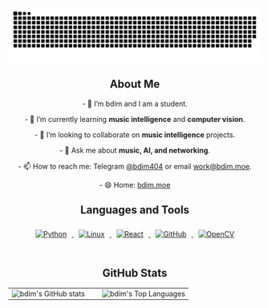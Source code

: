 <div align="center">
  <picture>
    <source media="(prefers-color-scheme: dark)" srcset="https://raw.githubusercontent.com/bdim404/bdim404/output/github-contribution-grid-snake-dark.svg">
    <source media="(prefers-color-scheme: light)" srcset="https://raw.githubusercontent.com/bdim404/bdim404/output/github-contribution-grid-snake.svg">
    <img alt="github contribution grid snake animation" src="https://raw.githubusercontent.com/bdim404/bdim404/output/github-contribution-grid-snake.svg">
  </picture>
</div>

<div align="center">
  <h2>About Me</h2>
  <p>- 🔭 I’m bdim and I am a student.</p>
  <p>- 🌱 I’m currently learning <strong>music intelligence</strong> and <strong>computer vision</strong>.</p>
  <p>- 👯 I’m looking to collaborate on <strong>music intelligence</strong> projects.</p>
  <p>- 💬 Ask me about <strong>music, AI, and networking</strong>.</p>
  <p>- 📫 How to reach me: Telegram <a href="https://t.me/bdim404">@bdim404</a> or email <a href="mailto:work@bdim.moe">work@bdim.moe</a>.</p>
  <p>- 😄 Home: <a href="https://bdim.moe">bdim.moe</a></p>
</div>

<div align="center"> 
  <h2>Languages and Tools</h2>
  <a href="https://www.python.org/" target="_blank">
    <img style="margin: 10px" src="https://profilinator.rishav.dev/skills-assets/python-original.svg" alt="Python" height="50" />
  </a>  
  <a href="https://www.linux.org/" target="_blank">
    <img style="margin: 10px" src="https://profilinator.rishav.dev/skills-assets/linux-original.svg" alt="Linux" height="50" />
  </a>  
  <a href="https://reactjs.org/" target="_blank">
    <img style="margin: 10px" src="https://profilinator.rishav.dev/skills-assets/react-original-wordmark.svg" alt="React" height="50" />
  </a>  
  <a href="https://github.com/" target="_blank">
    <img style="margin: 10px" src="https://profilinator.rishav.dev/skills-assets/git-scm-icon.svg" alt="GitHub" height="50" />
  </a>  
  <a href="https://opencv.org/" target="_blank">
    <img style="margin: 10px" src="https://profilinator.rishav.dev/skills-assets/opencv-icon.svg" alt="OpenCV" height="50" />
  </a>   
</div>  

<br/>


<div align="center">
  <h2>GitHub Stats</h2>
  <table>
    <tr>
      <td valign="top" width="50%">
        <picture>
          <source media="(prefers-color-scheme: dark)" srcset="https://github-readme-stats.vercel.app/api?username=bdim404&theme=merko">
          <source media="(prefers-color-scheme: light)" srcset="https://github-readme-stats.vercel.app/api?username=bdim404&theme=solarized-light">
          <img alt="bdim's GitHub stats" src="https://github-readme-stats.vercel.app/api?username=bdim404&theme=solarized-light">
        </picture>
      </td>
      <td valign="top" width="50%">
        <picture>
          <source media="(prefers-color-scheme: dark)" srcset="https://github-readme-stats.vercel.app/api/top-langs/?username=bdim404&layout=compact&theme=merko">
          <source media="(prefers-color-scheme: light)" srcset="https://github-readme-stats.vercel.app/api/top-langs/?username=bdim404&layout=compact&theme=solarized-light">
          <img alt="bdim's Top Languages" src="https://github-readme-stats.vercel.app/api/top-langs/?username=bdim404&layout=compact&theme=solarized-light">
        </picture>
      </td>
    </tr>
  </table>
</div>

<br/>


